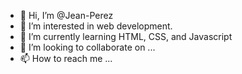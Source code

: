- 👋 Hi, I’m @Jean-Perez
- 👀 I’m interested in web development.
- 🌱 I’m currently learning HTML, CSS, and Javascript
- 💞️ I’m looking to collaborate on ...
- 📫 How to reach me ...

<!---
Jean-Perez/Jean-Perez is a ✨ special ✨ repository because its `README.md` (this file) appears on your GitHub profile.
You can click the Preview link to take a look at your changes.
--->
